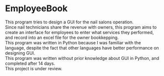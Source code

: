 # EmployeeBook

This program tries to design a GUI for the nail salons operation.  
Since nail technicians share the revenue with owners, this program aims to create an interface for employees to enter what services they performed, and record into an excel file for the owner bookkepping.  
This program was written in Python because I was familiar with the language, despite the fact that other languages have better performance on designing GUI.  
This program was written without prior knowledge about GUI in Python, and completed after 14 days.  
This project is under review.

